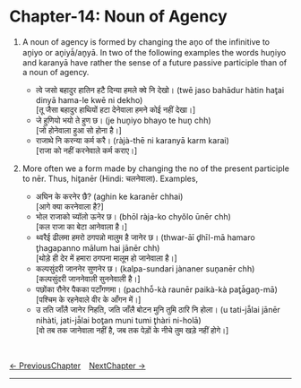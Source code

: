 # Chapter-14: Noun of Agency

1. A noun of agency is formed by changing the an̥o of the infinitive to an̥iyo or an̥iyà̃/an̥yā. In two of the following examples the words hun̥iyo and karanyā have rather the sense of a future passive participle than of a noun of agency.
   - त्वे जसो बहादुर हातिन हटै दिन्या हमले क्वे नि देखो। (twē jaso bahādur hàtin hat̥ai dinyā hama-le kwē ni dekho)<br>
   [तू जैसा बहादुर हाथियों हटा देनेवाला हमने कोई नहीं देखा।]
   - जे हुणियो भयो ते हुण छ। (je hun̥iyo bhayo te hun̥ chh)<br>
   [जो होनेवाला हुआ सो होना है।]
   - राजाथे नि करन्या कर्म करै। (ràjà-thē ni karanyā karm karai)<br>
   [राजा को नहीं करनेवाले कर्म कराए।]

2. More often we a form made by changing the no of the present participle to nēr. Thus, hit̥anēr (Hindi: चलनेवाला). Examples,
   - अघिन के करनेर छै? (aghin ke karanēr chhai)<br>
   [आगे क्या करनेवाला है?]
   - भोल राजाको च्यॉलो ऊनेर छ। (bhōl ràja-ko chyŏlo ūnēr chh)<br>
   [कल राजा का बेटा आनेवाला है।]
   - थ्वरैई ढीलमा हमरो ठगपन्नो मालुम है जानेर छ। (thwar-āī d̥hīl-mā hamaro t̥hagapanno mālum hai jānēr chh)<br>
   [थोड़े ही देर में हमारा ठगपना मालूम हो जानेवाला है।]
   - कल्पसुंदरी जाननेर सुणनेर छ। (kalpa-sundari jànaner sun̥anēr chh)<br>
   [कल्पसुंदरी जाननेवाली सुननेवाली है।]
   - पछोंका रौनेर पैकका पटाँगणमा। (pachhō̃-kà raunēr paikà-kà pat̥à̃gan̥-mā)<br>
   [पश्चिम के रहनेवाले वीर के आँगन में।]
   - उ तति जाँलै जानेर निहति, जति जाँलै बोटन मुनि तुमि ठारि नि होला। (u tati-jā̃lai jānēr nihàti, jati-jā̃lai bot̥an muni tumi t̥hàri ni-holā)<br>
   [वो तब तक जानेवाला नहीं है, जब तक पेड़ों के नीचे तुम खड़े नहीं होगे।]

<br>

[<- PreviousChapter](/major/13_ConjunctiveParticiple.md) &ensp; [NextChapter ->](https://pages.github.com/)

---
